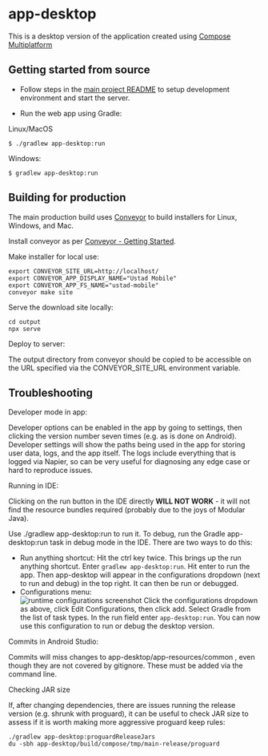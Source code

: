 # app-desktop

This is a desktop version of the application created using [Compose Multiplatform](https://www.jetbrains.com/lp/compose-multiplatform/)

## Getting started from source

* Follow steps in the [main project README](../README.md#development-environment-setup) to setup development
  environment and start the server.

* Run the web app using Gradle:

Linux/MacOS
```
$ ./gradlew app-desktop:run
```
Windows:

```
$ gradlew app-desktop:run
```

## Building for production

The main production build uses [Conveyor](https://conveyor.hydraulic.dev/) to build installers for
Linux, Windows, and Mac.

Install conveyor as per [Conveyor - Getting Started](https://conveyor.hydraulic.dev/13.0/).

Make installer for local use:

```
export CONVEYOR_SITE_URL=http://localhost/
export CONVEYOR_APP_DISPLAY_NAME="Ustad Mobile"
export CONVEYOR_APP_FS_NAME="ustad-mobile"
conveyor make site
```

Serve the download site locally:

```
cd output
npx serve
```


Deploy to server:

The output directory from conveyor should be copied to be accessible on the URL specified via the
CONVEYOR_SITE_URL environment variable.

## Troubleshooting

Developer mode in app:

Developer options can be enabled in the app by going to settings, then clicking the version number
seven times (e.g. as is done on Android). Developer settings will show the paths being used in the 
app for storing user data, logs, and the app itself. The logs include everything that is logged via
Napier, so can be very useful for diagnosing any edge case or hard to reproduce issues.

Running in IDE:

Clicking on the run button in the IDE directly **WILL NOT WORK** - it will not find the resource
bundles required (probably due to the joys of Modular Java).

Use ./gradlew app-desktop:run to run it. To debug, run the Gradle app-desktop:run task in debug
mode in the IDE. There are two ways to do this:

* Run anything shortcut: Hit the ctrl key twice. This brings up the run anything shortcut. Enter
  ```gradlew app-desktop:run```. Hit enter to run the app. Then app-desktop will appear in the 
  configurations dropdown (next to run and debug) in the top right. It can then be run or debugged.
* Configurations menu:  
![runtime configurations screenshot](doc-img/ide-configurations.png)
Click the configurations dropdown as above, click Edit Configurations, then click add. Select Gradle
from the list of task types. In the run field enter ```app-desktop:run```. You can now use this
configuration to run or debug the desktop version.

Commits in Android Studio:

Commits will miss changes to app-desktop/app-resources/common , even though they are not covered by
gitignore. These must be added via the command line.

Checking JAR size 

If, after changing dependencies, there are issues running the release version (e.g. shrunk with
proguard), it can be useful to check JAR size to assess if it is worth making more aggressive proguard
keep rules:
```
./gradlew app-desktop:proguardReleaseJars
du -sbh app-desktop/build/compose/tmp/main-release/proguard
```